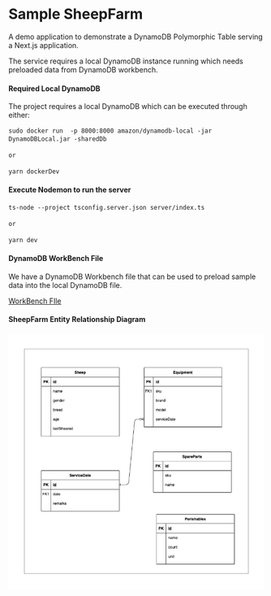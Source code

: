 # Sample SheepFarm
A demo application to demonstrate a DynamoDB Polymorphic Table serving a Next.js application.

The service requires a local DynamoDB instance running which needs preloaded data from DynamoDB workbench.

#### Required Local DynamoDB
The project requires a local DynamoDB which can be executed through either:

```
sudo docker run  -p 8000:8000 amazon/dynamodb-local -jar DynamoDBLocal.jar -sharedDb

or 

yarn dockerDev
```

#### Execute Nodemon to run the server

```
ts-node --project tsconfig.server.json server/index.ts

or 

yarn dev
```
#### DynamoDB WorkBench File
We have a DynamoDB Workbench file that can be used to preload sample data into the local DynamoDB file.

[WorkBench FIle](./architecture/sheepfarm.json)

#### SheepFarm Entity Relationship Diagram
![SheepFarm.png](./architecture/SheepFarm.png)